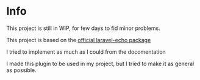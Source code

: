 # Info

This project is still in WIP, for few days to fid minor problems.

This project is based on the [official laravel-echo package](https://laravel.com/docs/5.6/broadcasting)

I tried to implement as much as I could from the docomentation

I made this plugin to be used in my project, but I tried to make it as general as possible.

